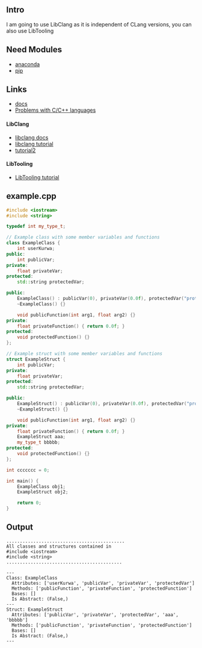 ## Intro
I am going to use LibClang as it is independent of CLang versions, you can also use LibTooling

## Need Modules
- [anaconda](https://anaconda.org/conda-forge/clang)
- [pip](https://pypi.org/project/libclang/)

## Links
- [docs](https://clang.llvm.org/doxygen/modules.html)
- [Problems with C/C++ languages](https://clang.llvm.org/docs/Modules.html?utm_source=chatgpt.com#problems-with-the-current-model)
#### LibClang
- [libclang docs](https://clang.llvm.org/doxygen/group__CINDEX.html)
- [libclang tutorial](https://clang.llvm.org/docs/LibClang.html)
- [tutorial2](https://shaharmike.com/cpp/libclang/)
#### LibTooling
- [LibTooling tutorial](https://clang.llvm.org/docs/LibTooling.html)

## example.cpp

```cpp
#include <iostream>
#include <string>

typedef int my_type_t;

// Example class with some member variables and functions
class ExampleClass {
	int userKurwa;
public:
    int publicVar;
private:
    float privateVar;
protected:
    std::string protectedVar;

public:
    ExampleClass() : publicVar(0), privateVar(0.0f), protectedVar("protected") {}
    ~ExampleClass() {}

    void publicFunction(int arg1, float arg2) {}
private:
    float privateFunction() { return 0.0f; }
protected:
    void protectedFunction() {}
};

// Example struct with some member variables and functions
struct ExampleStruct {
    int publicVar;
private:
    float privateVar;
protected:
    std::string protectedVar;

public:
    ExampleStruct() : publicVar(0), privateVar(0.0f), protectedVar("protected") {}
    ~ExampleStruct() {}

    void publicFunction(int arg1, float arg2) {}
private:
    float privateFunction() { return 0.0f; }
	ExampleStruct aaa;
	my_type_t bbbbb;
protected:
    void protectedFunction() {}
};

int ccccccc = 0;

int main() {
    ExampleClass obj1;
    ExampleStruct obj2;

    return 0;
}
```

## Output
```
............................................
All classes and structures contained in
#include <iostream>
#include <string>
...........................................

---
Class: ExampleClass
  Attributes: ['userKurwa', 'publicVar', 'privateVar', 'protectedVar']
  Methods: ['publicFunction', 'privateFunction', 'protectedFunction']
  Bases: []
  Is Abstract: (False,)
---
Struct: ExampleStruct
  Attributes: ['publicVar', 'privateVar', 'protectedVar', 'aaa', 'bbbbb']
  Methods: ['publicFunction', 'privateFunction', 'protectedFunction']
  Bases: []
  Is Abstract: (False,)
---
```

